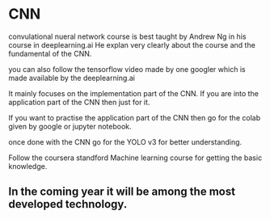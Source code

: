 # CNN
convulational nueral network course is best taught by Andrew Ng in his course in deeplearning.ai
He explan very clearly about the course and the fundamental of the CNN.

you can also follow the tensorflow video made by one googler which is made available by the deeplearning.ai

It mainly focuses on the implementation part of the CNN.
If you are into the application part of the CNN then just for it.

If you want to practise the application part of the CNN then go for the colab given by google or jupyter notebook.

once done with the CNN go for the YOLO v3 for better understanding.

Follow the coursera standford Machine learning course for getting the basic knowledge.

In the coming year it will be among the most developed technology.
------------------------------------------------------------------------------------------------------


